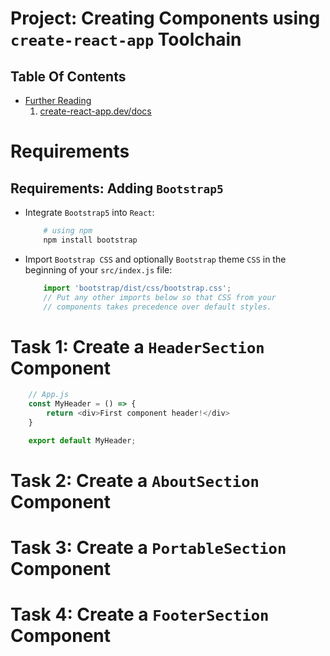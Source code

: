 # Project: Creating Components using `create-react-app` Toolchain

## Table Of Contents
- [Further Reading]()
    1. [create-react-app.dev/docs](https://create-react-app.dev/docs/getting-started)

# Requirements
## Requirements: Adding `Bootstrap5`
* Integrate `Bootstrap5` into `React`:

    ```sh
        # using npm
        npm install bootstrap
    ```
* Import `Bootstrap CSS` and optionally `Bootstrap` theme `CSS` in the beginning of your `src/index.js` file:

    ```js
        import 'bootstrap/dist/css/bootstrap.css';
        // Put any other imports below so that CSS from your
        // components takes precedence over default styles.
    ```

# Task 1: Create a `HeaderSection` Component
```js
    // App.js
    const MyHeader = () => {
        return <div>First component header!</div>
    }

    export default MyHeader;
```

# Task 2: Create a `AboutSection` Component

# Task 3: Create a `PortableSection` Component

# Task 4: Create a `FooterSection` Component
